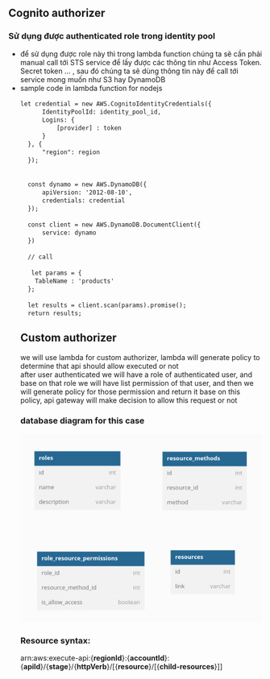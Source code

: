 ## Cognito authorizer
### Sử dụng được authenticated role trong identity pool
- để sử dụng được role này thì trong lambda function chúng ta sẽ cần phải manual call tới STS service để lấy được các thông tin như Access Token. 
  Secret token ... , sau đó chúng ta sẽ dùng thông tin này để call tới service mong muốn như S3 hay DynamoDB
- sample code in lambda function for nodejs
  ````
  let credential = new AWS.CognitoIdentityCredentials({
        IdentityPoolId: identity_pool_id,
        Logins: { 
            [provider] : token
        }
    }, {
        "region": region
    });
    
    
    const dynamo = new AWS.DynamoDB({
        apiVersion: '2012-08-10',
        credentials: credential
    });
    
    const client = new AWS.DynamoDB.DocumentClient({
        service: dynamo
    })
    
    // call 
    
     let params = {
      TableName : 'products'
    };

    let results = client.scan(params).promise();
    return results;
  ````
  ## Custom authorizer
   we will use lambda for custom authorizer, lambda will  generate policy to determine that api should allow executed or not  
   after user authenticated we will have a role of authenticated user, and base on that role we will have list permission of that user, and then we will generate policy for those permission and return it
   base on this policy, api gateway will make decision to allow this request or not
   ### database diagram for this case
   ![images](./images/api_permission.png)  
   ### Resource syntax:  
   arn:aws:execute-api:{**regionId**}:{**accountId**}:{**apiId**}/{**stage**}/{**httpVerb**}/[{**resource**}/[{**child-resources**}]]
